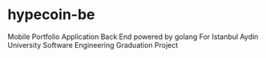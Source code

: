 # hypecoin-be
Mobile Portfolio Application Back End powered by golang
For Istanbul Aydin University Software Engineering Graduation Project
